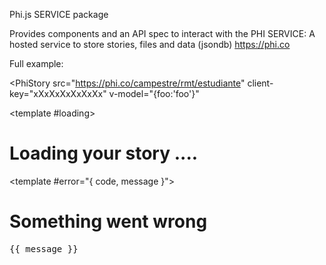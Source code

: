 Phi.js SERVICE package

Provides components and an API spec to interact with the PHI SERVICE:
A hosted service to store stories, files and data (jsondb)  https://phi.co

<PhiStory
  src="https://phi.co/campestre/rmt/estudiante"
  client-key="xXxXxXxXxXxXx"
  v-model="{foo:'foo'}"
/>

<PhiStoryEditor
  src="https://phi.co/campestre/rmt/estudiante"
  client-key="xXxXxXxXxXxXx"
  v-model="{foo:'foo'}"
/>


Full example:

<PhiStory
  src="https://phi.co/campestre/rmt/estudiante"
  client-key="xXxXxXxXxXxXx"
  v-model="{foo:'foo'}"
>
  <template #loading>
    <h1>Loading your story ....</h1>
  </template>

  <template #error="{ code, message }">
    <h1>Something went wrong</h1>
    <pre>{{ message }}</pre>
  </template>
</PhiStory>
